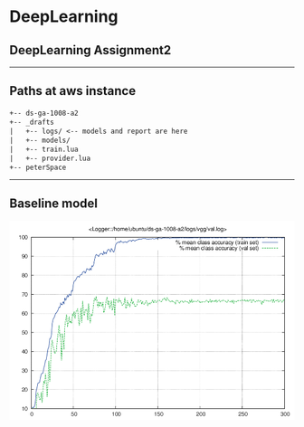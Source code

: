 # DeepLearning
## DeepLearning Assignment2
---
## Paths at aws instance
```
+-- ds-ga-1008-a2
+-- _drafts
|   +-- logs/ <-- models and report are here
|   +-- models/
|   +-- train.lua
|   +-- provider.lua
+-- peterSpace
```

---
## Baseline model
![alt text](./fig/val.png)

